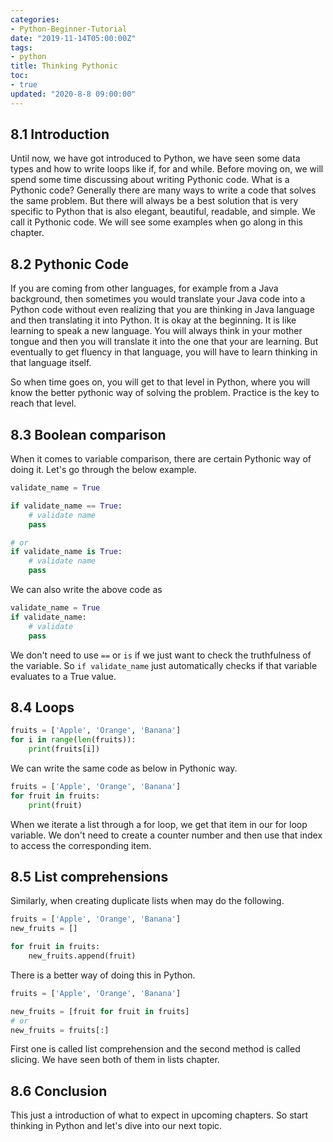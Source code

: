 ```yaml
---
categories:
- Python-Beginner-Tutorial
date: "2019-11-14T05:00:00Z"
tags:
- python
title: Thinking Pythonic
toc:
- true
updated: "2020-8-8 09:00:00"
---
```

## 8.1 Introduction

Until now, we have got introduced to Python, we have seen some data types and how to write loops like if, for and while.
Before moving on, we will spend some time discussing about writing Pythonic code. What is a Pythonic code? 
Generally there are many ways to write a code that solves the same problem. But there will always be a best solution
that is very specific to Python that is also elegant, beautiful, readable, and simple. We call it Pythonic code.
We will see some examples when go along in this chapter.

## 8.2 Pythonic Code
If you are coming from other languages, for example from a Java background, then sometimes you would translate your Java 
code into a Python code without even realizing that you are thinking in Java language and then translating it into
Python. It is okay at the beginning. It is like learning to speak a new language. You will always think in your
mother tongue and then you will translate it into the one that your are learning. But eventually to get fluency in
that language, you will have to learn thinking in that language itself.

So when time goes on, you will get to that level in Python, where you will know the better pythonic way of solving
the problem. Practice is the key to reach that level.

## 8.3 Boolean comparison
When it comes to variable comparison, there are certain Pythonic way of doing it. Let's go through the below example.

```python
validate_name = True

if validate_name == True:
	# validate name
    pass

# or
if validate_name is True:
	# validate name
    pass
```
We can also write the above code as
```python
validate_name = True
if validate_name:
	# validate
    pass
```
We don't need to use `==` or `is` if we just want to check the truthfulness of the variable.
So `if validate_name` just automatically checks if that variable evaluates to a True value.

## 8.4 Loops
```python
fruits = ['Apple', 'Orange', 'Banana']
for i in range(len(fruits)):
	print(fruits[i])
```
We can write the same code as below in Pythonic way.
```python
fruits = ['Apple', 'Orange', 'Banana']
for fruit in fruits:
	print(fruit)
```
When we iterate a list through a for loop, we get that item in our for loop variable. We don't need to create a counter
number and then use that index to access the corresponding item.

## 8.5 List comprehensions
Similarly, when creating duplicate lists when may do the following.
```python
fruits = ['Apple', 'Orange', 'Banana']
new_fruits = []

for fruit in fruits:
	new_fruits.append(fruit)
```
There is a better way of doing this in Python.
```python
fruits = ['Apple', 'Orange', 'Banana']

new_fruits = [fruit for fruit in fruits]
# or
new_fruits = fruits[:]
```
First one is called list comprehension and the second method is called slicing.
We have seen both of them in lists chapter.

## 8.6 Conclusion
This just a introduction of what to expect in upcoming chapters. So start thinking in Python and let's dive into our
next topic.
